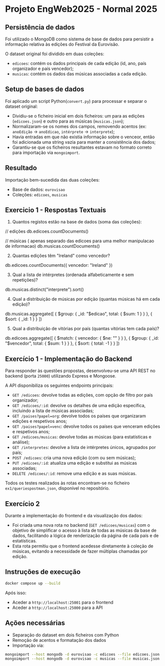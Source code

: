 # Projeto EngWeb2025 - Normal 2025

## Persistência de dados

Foi utilizado o MongoDB como sistema de base de dados para persistir a informação relativa às edições do Festival da Eurovisão.

O dataset original foi dividido em duas coleções:
- `edicoes`: contém os dados principais de cada edição (id, ano, país organizador e país vencedor);
- `musicas`: contém os dados das músicas associadas a cada edição.

## Setup de bases de dados

Foi aplicado um script Python(`convert.py`) para processar e separar o dataset original:
- Dividiu-se o ficheiro inicial em dois ficheiros: um para as edições (`edicoes.json`) e outro para as músicas (`musicas.json`);
- Normalizaram-se os nomes dos campos, removendo acentos (ex: `anoEdição` → `anoEdicao`, `intérprete` → `interprete`);
- Havia entradas em que não existia informação sobre o venceor, então foi adicionada uma string vazia para manter a consistência dos dados;
- Garantiu-se que os ficheiros resultantes estavam no formato correto para importação via `mongoimport`.

## Resultado

Importação bem-sucedida das duas coleções:
- Base de dados: `eurovisao`
- Coleções: `edicoes`, `musicas`



## Exercicio 1 - Respostas Textuais 
1. Quantos registos estão na base de dados (soma das coleções):

// edições
db.edicoes.countDocuments()

// músicas ( apenas separado das edicoes para uma melhor manipulacao de informacao)
db.musicas.countDocuments()

2. Quantas edições têm "Ireland" como vencedor?

db.edicoes.countDocuments({ vencedor: "Ireland" })

3. Qual a lista de intérpretes (ordenada alfabeticamente e sem repetições)?

db.musicas.distinct("interprete").sort()

4. Qual a distribuição de músicas por edição (quantas músicas há em cada edição)?

db.musicas.aggregate([
  { $group: { _id: "$edicao", total: { $sum: 1 } } },
  { $sort: { _id: 1 } }
])

5. Qual a distribuição de vitórias por país (quantas vitórias tem cada país)?

db.edicoes.aggregate([
  { $match: { vencedor: { $ne: "" } } },
  { $group: { _id: "$vencedor", total: { $sum: 1 } } },
  { $sort: { total: -1 } }
])



## Exercício 1 - Implementação do Backend

Para responder às questões propostas, desenvolveu-se uma API REST no backend (porta `25000`) utilizando Express e Mongoose.

A API disponibiliza os seguintes endpoints principais:

- `GET /edicoes`: devolve todas as edições, com opção de filtro por país organizador;
- `GET /edicoes/:id`: devolve os detalhes de uma edição específica, incluindo a lista de músicas associadas;
- `GET /paises?papel=org`: devolve todos os países que organizaram edições e respetivos anos;
- `GET /paises?papel=venc`: devolve todos os países que venceram edições e respetivos anos;
- `GET /edicoes/musicas`: devolve todas as músicas (para estatísticas e análise);
- `GET /interpretes`: devolve a lista de intérpretes únicos, agrupados por país;
- `POST /edicoes`: cria uma nova edição (com ou sem músicas);
- `PUT /edicoes/:id`: atualiza uma edição e substitui as músicas associadas;
- `DELETE /edicoes/:id`: remove uma edição e as suas músicas.

Todos os testes realizados às rotas encontram-se no ficheiro `ex1/queriespostman.json`, disponível no repositório.

## Exercício 2

Durante a implementação do frontend e da visualização dos dados:

- Foi criada uma nova rota no backend (`GET /edicoes/musicas`) com o objetivo de simplificar o acesso à lista de todas as músicas da base de dados, facilitando a lógica de renderização da página de cada país e de estatísticas.
- Esta rota permitiu que o frontend acedesse diretamente à coleção de músicas, evitando a necessidade de fazer múltiplas chamadas por edição.

## Instruções de execução

```bash
docker compose up --build
```

Após isso:
- Aceder a `http://localhost:25001` para o frontend
- Aceder a `http://localhost:25000` para a API

## Ações necessárias

- Separação do dataset em dois ficheiros com Python
- Remoção de acentos e formatação dos dados
- Importação via:

```bash
mongoimport --host mongodb -d eurovisao -c edicoes --file edicoes.json --jsonArray
mongoimport --host mongodb -d eurovisao -c musicas --file musicas.json --jsonArray
```